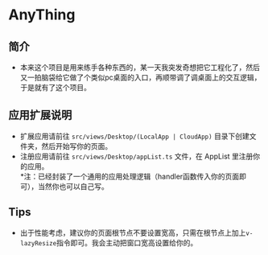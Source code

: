 AnyThing
=========

## 简介

- 本来这个项目是用来练手各种东西的，某一天我突发奇想把它工程化了，然后又一拍脑袋给它做了个类似pc桌面的入口，再顺带调了调桌面上的交互逻辑，于是就有了这个项目。

## 应用扩展说明

- 扩展应用请前往 ```src/views/Desktop/(LocalApp | CloudApp)``` 目录下创建文件夹，然后开始写你的页面。
- 注册应用请前往 ```src/views/Desktop/appList.ts``` 文件，在 AppList 里注册你的应用。  
*注：已经封装了一个通用的应用处理逻辑（handler函数传入你的页面即可），当然你也可以自己写。

## Tips

- 出于性能考虑，建议你的页面根节点不要设置宽高，只需在根节点上加上```v-lazyResize```指令即可。我会主动把窗口宽高设置给你的。
